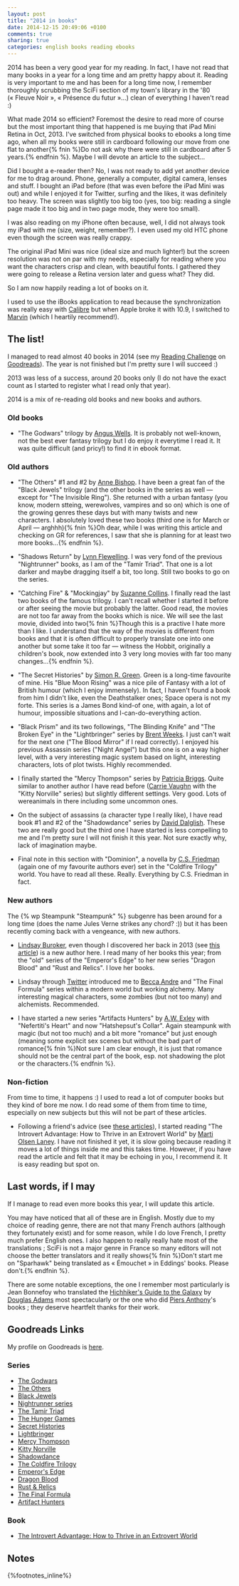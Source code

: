 ```yaml
---
layout: post
title: "2014 in books"
date: 2014-12-15 20:49:06 +0100
comments: true
sharing: true
categories: english books reading ebooks
---
```


2014 has been a very good year for my reading.  In fact, I have not read that many books in a year for a long time and am pretty happy about it.  Reading is very important to me and has been for a long time now, I remember thoroughly scrubbing the SciFi section of my town's library in the '80 (« Fleuve Noir », « Présence du futur »…) clean of everything I haven't read :)

What made 2014 so efficient?  Foremost the desire to read more of course but the most important thing that happened is me buying that iPad Mini Retina in Oct, 2013.  I've switched from physical books to ebooks a long time ago, when all my books were still in cardboard following our move from one flat to another{% fnin %}Do not ask why there were still in cardboard after 5 years.{% endfnin %}.  Maybe I will devote an article to the subject…
<!--more-->
Did I bought a e-reader then?  No, I was not ready to add yet another device for me to drag around.  Phone, generally a computer, digital camera, lenses and stuff.  I bought an iPad before (that was even before the iPad Mini was out) and while I enjoyed it for Twitter, surfing and the likes, it was definitely too heavy.  The screen was slightly too big too (yes, too big: reading a single page made it too big and in two page mode, they were too small).

I was also reading on my iPhone often because, well, I did not always took my iPad with me (size, weight, remember?).  I even used my old HTC phone even though the screen was really crappy.

The original iPad Mini was nice (ideal size and much lighter!) but the screen resolution was not on par with my needs, especially for reading where you want the characters crisp and clean, with beautiful fonts.  I gathered they were going to release a Retina version later and guess what?  They did.

So I am now happily reading a lot of books on it.

I used to use the iBooks application to read because the synchronization was really easy with [Calibre](https://www.keltia.net/programs/calibre/) but when Apple broke it with 10.9, I switched to [Marvin](https://itunes.apple.com/us/app/marvin-ebook-reader-for-epub/id667361209?mt=8) (which I heartily recommend!).

## The list!

I managed to read almost 40 books in 2014 (see my [Reading Challenge](https://www.goodreads.com/user_challenges/1416028) on [Goodreads](https://goodreads.com/)).  The year is not finished but I'm pretty sure I will succeed :)

2013 was less of a success, around 20 books only (I do not have the exact count as I started to register what I read only that year).

2014 is a mix of re-reading old books and new books and authors.

### Old books

- "The Godwars" trilogy by [Angus Wells](https://www.goodreads.com/author/show/15733.Angus_Wells).  It is probably not well-known, not the best ever fantasy trilogy but I do enjoy it everytime I read it.  It was quite difficult (and pricy!) to find it in ebook format.

### Old authors

- "The Others" #1 and #2 by [Anne Bishop](http://www.annebishop.com/).  I have been a great fan of the "Black Jewels" trilogy (and the other books in the series as well — except for "The Invisible Ring").  She returned with a urban fantasy (you know, modern stteing, werewolves, vampires and so on) which is one of the growing genres these days but with many twists and new characters.  I absolutely loved these two books (third one is for March or April — arghhh){% fnin %}Oh dear, while I was writing this article and checking on GR for references, I saw that she is planning for at least two more books…{% endfnin %}.

- "Shadows Return" by [Lynn Flewelling](http://www.sff.net/people/Lynn.Flewelling/).  I was very fond of the previous "Nightrunner" books, as I am of the "Tamír Triad".  That one is a lot darker and maybe dragging itself a bit, too long.  Still two books to go on the series.

- "Catching Fire" & "Mockingjay" by [Suzanne Collins](http://suzannecollinsbooks.com/).  I finally read the last two books of the famous trilogy.  I can't recall whether I started it before or after seeing the movie but probably the latter.  Good read, the movies are not too far away from the books which is nice.  We will see the last movie, divided into two{% fnin %}Though this is a practive I hate more than I like.  I understand that the way of the movies is different from books and that it is often difficult to properly translate one into one another but some take it too far — witness the Hobbit, originally a children's book, now extended into 3 very long movies with far too many changes…{% endfnin %}.

- "The Secret Histories" by [Simon R. Green](http://simonrgreen.co.uk/).  Green is a long-time favourite of mine.  His "Blue Moon Rising" was a nice pile of Fantasy with a lot of British humour (which I enjoy immensely).  In fact, I haven't found a book from him I didn't like, even the Deathstalker ones; Space opera is not my forte.  This series is a James Bond kind-of one, with again, a lot of humour, impossible situations and I-can-do-everything action.

- "Black Prism" and its two followings, "The Blinding Knife" and "The Broken Eye" in the "Lightbringer" series by [Brent Weeks](http://www.brentweeks.com/).  I just can't wait for the next one ("The Blood Mirror" if I read correctly).  I enjoyed his previous Assassin series ("Night Angel") but this one is on a way higher level, with a very interesting magic system based on light, interesting characters, lots of plot twists.  Highly recommended.

- I finally started the "Mercy Thompson" series by [Patricia Briggs](http://www.patriciabriggs.com/).  Quite similar to another author I have read before ([Carrie Vaughn](http://www.carrievaughn.com/) with the "Kitty Norville" series) but slightly different settings. Very good.  Lots of wereanimals in there including some uncommon ones.

- On the subject of assassins (a character type I really like), I have read book #1 and #2 of the "Shadowdance" series by [David Dalglish](https://www.goodreads.com/ddalglish).  These two are really good but the third one I have started is less compelling to me and I'm pretty sure I will not finish it this year.  Not sure exactly why, lack of imagination maybe.

- Final note in this section with "Dominion", a novella by [C.S. Friedman](http://www.csfriedman.com/) (again one of my favourite authors ever) set in the "Coldfire Trilogy" world.  You have to read all these.  Really.  Everything by C.S. Friedman in fact.

### New authors

The {% wp Steampunk "Steampunk" %} subgenre has been around for a long time (does the name Jules Verne strikes any chord? :)) but it has been recently coming back with a vengeance, with new authors.

- [Lindsay Buroker](http://www.lindsayburoker.com/), even though I discovered her back in 2013 (see [this article](/2014/09/21/sf-and-f-2013-discovery-lindsay-buroker/)) is a new author here.  I read many of her books this year; from the "old" series of the "Emperor's Edge" to her new series "Dragon Blood" and "Rust and Relics".  I love her books.

- Lindsay through [Twitter](https://twitter.com/) introduced me to [Becca Andre](http://beccaandre.com/) and "The Final Formula" series within a modern world but working alchemy.  Many interesting magical characters, some zombies (but not too many) and alchemists.  Recommended.

- I have started a new series "Artifacts Hunters" by [A.W. Exley](http://www.awexley.com/) with "Nefertiti's Heart" and now "Hatshepsut's Collar".  Again steampunk with magic (but not too much) and a bit more "romance" but just enough (meaning some explicit sex scenes but without the bad part of romance{% fnin %}Not sure I am clear enough, it is just that romance should not be the central part of the book, esp. not shadowing the plot or the characters.{% endfnin %}.

### Non-fiction

From time to time, it happens :)  I used to read a lot of computer books but they kind of bore me now.  I do read some of them from time to time, especially on new subjects but this will not be part of these articles.

- Following a friend's advice (see [these articles](/categories/moi/)), I started reading "The Introvert Advantage: How to Thrive in an Extrovert World" by [Marti Olsen Laney](https://www.goodreads.com/author/show/27740.Marti_Olsen_Laney).  I have not finished it yet, it is slow going because reading it moves a lot of things inside me and this takes time.  However, if you have read the article and felt that it may be echoing in you, I recommend it.  It is easy reading but spot on.

## Last words, if I may

If I manage to read even more books this year, I will update this article.

You may have noticed that all of these are in English.  Mostly due to my choice of reading genre, there are not that many French authors (although they fortunately exist) and for some reason, while I do love French, I pretty much prefer English ones.  I also happen to really really hate most of the translations ; SciFi is not a major genre in France so many editors will not choose the better translators and it really shows{% fnin %}Don't start me on "Sparhawk" being translated as « Émouchet » in Eddings' books. Please don't.{% endfnin %}.

There are some notable exceptions, the one I remember most particularly is Jean Bonnefoy who translated the [Hichhiker's Guide to the Galaxy](https://www.goodreads.com/book/show/11.The_Hitchhiker_s_Guide_to_the_Galaxy?ac=1) by [Douglas Adams](http://www.douglasadams.com/) most spectacularly or the one who did [Piers Anthony](http://www.hipiers.com/)'s books ; they deserve heartfelt thanks for their work.

Goodreads Links
---------------

My profile on Goodreads is [here](https://www.goodreads.com/user/show/3581338-ollivier).

### Series

- [The Godwars](https://www.goodreads.com/series/49994-the-godwars)
- [The Others](https://www.goodreads.com/series/99557-the-others)
- [Black Jewels](https://www.goodreads.com/series/42209-the-black-jewels)
- [Nightrunner series](https://www.goodreads.com/series/40357-nightrunner)
- [The Tamír Triad](https://www.goodreads.com/series/40356-tam-r-triad)
- [The Hunger Games](https://www.goodreads.com/series/73758-the-hunger-games)
- [Secret Histories](https://www.goodreads.com/series/41366-secret-histories)
- [Lightbringer](https://www.goodreads.com/series/49673-lightbringer)
- [Mercy Thompson](https://www.goodreads.com/series/40932-mercy-thompson)
- [Kitty Norville](https://www.goodreads.com/series/40485-kitty-norville)
- [Shadowdance](https://www.goodreads.com/series/61310-shadowdance)
- [The Coldfire Trilogy](https://www.goodreads.com/series/40358-the-coldfire-trilogy)
- [Emperor's Edge](https://www.goodreads.com/series/66385-the-emperor-s-edge)
- [Dragon Blood](https://www.goodreads.com/series/129138-dragon-blood)
- [Rust & Relics](https://www.goodreads.com/series/114556-rust-relics)
- [The Final Formula](https://www.goodreads.com/series/129251-the-final-formula)
- [Artifact Hunters](https://www.goodreads.com/series/106414-artifact-hunters)

### Book

- [The Introvert Advantage: How to Thrive in an Extrovert World](https://www.goodreads.com/book/show/49322.The_Introvert_Advantage)

Notes
-----
{%footnotes_inline%}
